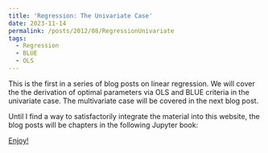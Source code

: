 ```yaml
---
title: 'Regression: The Univariate Case'
date: 2023-11-14
permalink: /posts/2012/08/RegressionUnivariate
tags:
  - Regression
  - BLUE
  - OLS
---
```


This is the first in a series of blog posts on linear regression. We will cover the the derivation of optimal parameters via OLS and BLUE criteria in the univariate case. The multivariate case will be covered in the next blog post.

Until I find a way to satisfactorily integrate the material into this website, the blog posts will be chapters in the following Jupyter book:

[Enjoy!](https://odshelley.github.io/Infernece/)

